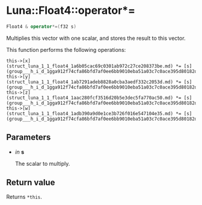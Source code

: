 # Luna::Float4::operator*=

```c++
Float4 & operator*=(f32 s)
```

Multiplies this vector with one scalar, and stores the result to this vector. 

This function performs the following operations: 
```
this->[x](struct_luna_1_1_float4_1a6b05cac69c0301ab972c27ce208373be.md) *= [s](group___h_i_d_1gga912f74cfa86bfd7af0ee6bb9010eba51a03c7c0ace395d80182db07ae2c30f034.md);
this->[y](struct_luna_1_1_float4_1ab7291adeb8828a0cba3aedf332c2053d.md) *= [s](group___h_i_d_1gga912f74cfa86bfd7af0ee6bb9010eba51a03c7c0ace395d80182db07ae2c30f034.md);
this->[z](struct_luna_1_1_float4_1aac280fcf3516d20b5e3dec5fa770ac50.md) *= [s](group___h_i_d_1gga912f74cfa86bfd7af0ee6bb9010eba51a03c7c0ace395d80182db07ae2c30f034.md);
this->[w](struct_luna_1_1_float4_1adb390a9d0e1ce3b726f016e547104e35.md) *= [s](group___h_i_d_1gga912f74cfa86bfd7af0ee6bb9010eba51a03c7c0ace395d80182db07ae2c30f034.md);
```


## Parameters
* *in* **s**

    The scalar to multiply. 

## Return value
Returns `*this`. 

